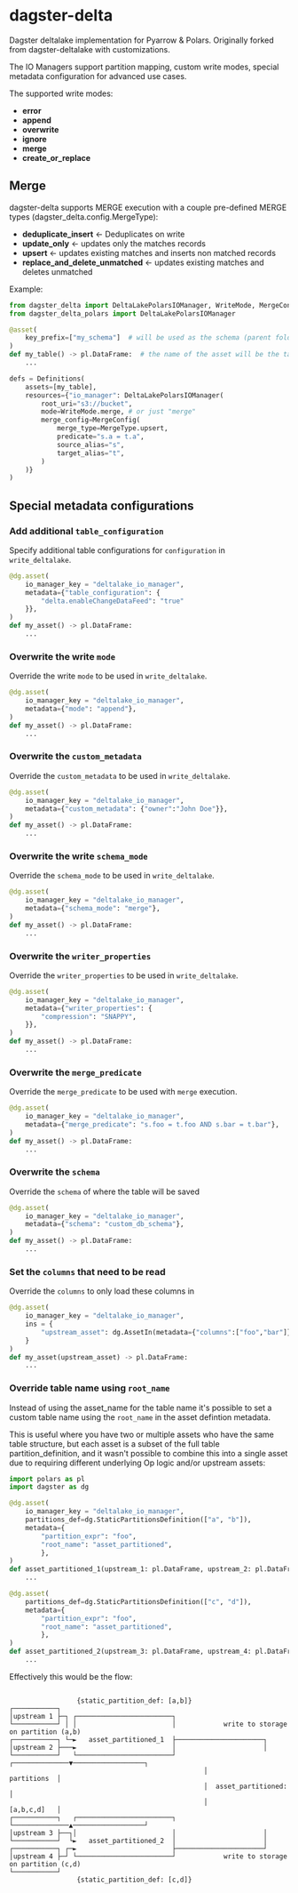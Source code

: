 # dagster-delta
Dagster deltalake implementation for Pyarrow & Polars. Originally forked from dagster-deltalake with customizations. 

The IO Managers support partition mapping, custom write modes, special metadata configuration for advanced use cases.

The supported write modes:

- **error**
- **append**
- **overwrite**
- **ignore**
- **merge**
- **create_or_replace**

## Merge

dagster-delta supports MERGE execution with a couple pre-defined MERGE types (dagster_delta.config.MergeType):

- **deduplicate_insert**  <- Deduplicates on write
- **update_only**  <- updates only the matches records
- **upsert**  <- updates existing matches and inserts non matched records
- **replace_and_delete_unmatched** <- updates existing matches and deletes unmatched

Example:
```python
from dagster_delta import DeltaLakePolarsIOManager, WriteMode, MergeConfig, MergeType
from dagster_delta_polars import DeltaLakePolarsIOManager

@asset(
    key_prefix=["my_schema"]  # will be used as the schema (parent folder) in Delta Lake
)
def my_table() -> pl.DataFrame:  # the name of the asset will be the table name
    ...

defs = Definitions(
    assets=[my_table],
    resources={"io_manager": DeltaLakePolarsIOManager(
        root_uri="s3://bucket",
        mode=WriteMode.merge, # or just "merge"
        merge_config=MergeConfig(
            merge_type=MergeType.upsert,
            predicate="s.a = t.a",
            source_alias="s",
            target_alias="t",
        )
    )}
)
```

## Special metadata configurations

### **Add** additional `table_configuration`
Specify additional table configurations for `configuration` in `write_deltalake`.

```python
@dg.asset(
    io_manager_key = "deltalake_io_manager",
    metadata={"table_configuration": {
        "delta.enableChangeDataFeed": "true"
    }},
)
def my_asset() -> pl.DataFrame:
    ...

```

### **Overwrite** the write `mode`
Override the write `mode` to be used in `write_deltalake`.

```python
@dg.asset(
    io_manager_key = "deltalake_io_manager",
    metadata={"mode": "append"},
)
def my_asset() -> pl.DataFrame:
    ...

```

### **Overwrite** the `custom_metadata`
Override the `custom_metadata` to be used in `write_deltalake`.

```python
@dg.asset(
    io_manager_key = "deltalake_io_manager",
    metadata={"custom_metadata": {"owner":"John Doe"}},
)
def my_asset() -> pl.DataFrame:
    ...

```

### **Overwrite** the write `schema_mode`
Override the `schema_mode` to be used in `write_deltalake`.

```python
@dg.asset(
    io_manager_key = "deltalake_io_manager",
    metadata={"schema_mode": "merge"},
)
def my_asset() -> pl.DataFrame:
    ...

```

### **Overwrite** the `writer_properties`
Override the `writer_properties` to be used in `write_deltalake`.

```python
@dg.asset(
    io_manager_key = "deltalake_io_manager",
    metadata={"writer_properties": {
        "compression": "SNAPPY",
    }},
)
def my_asset() -> pl.DataFrame:
    ...

```

### **Overwrite** the `merge_predicate`
Override the `merge_predicate` to be used with `merge` execution.

```python
@dg.asset(
    io_manager_key = "deltalake_io_manager",
    metadata={"merge_predicate": "s.foo = t.foo AND s.bar = t.bar"},
)
def my_asset() -> pl.DataFrame:
    ...

```

### **Overwrite** the `schema`
Override the `schema` of where the table will be saved

```python
@dg.asset(
    io_manager_key = "deltalake_io_manager",
    metadata={"schema": "custom_db_schema"},
)
def my_asset() -> pl.DataFrame:
    ...

```

### **Set** the `columns` that need to be read
Override the `columns` to only load these columns in

```python
@dg.asset(
    io_manager_key = "deltalake_io_manager",
    ins = {
        "upstream_asset": dg.AssetIn(metadata={"columns":["foo","bar"]})
    }
)
def my_asset(upstream_asset) -> pl.DataFrame:
    ...

```

### **Override** table name using `root_name`

Instead of using the asset_name for the table name it's possible to set a custom table name using the `root_name` in the asset defintion metadata.

This is useful where you have two or multiple assets who have the same table structure, but each asset is a subset of the full table partition_definition, and it wasn't possible to combine this into a single asset due to requiring different underlying Op logic and/or upstream assets:

```python
import polars as pl
import dagster as dg

@dg.asset(
    io_manager_key = "deltalake_io_manager",
    partitions_def=dg.StaticPartitionsDefinition(["a", "b"]),
    metadata={
        "partition_expr": "foo",
        "root_name": "asset_partitioned",
        },
)
def asset_partitioned_1(upstream_1: pl.DataFrame, upstream_2: pl.DataFrame) -> pl.DataFrame:
    ...

@dg.asset(
    partitions_def=dg.StaticPartitionsDefinition(["c", "d"]),
    metadata={
        "partition_expr": "foo",
        "root_name": "asset_partitioned",
        },
)
def asset_partitioned_2(upstream_3: pl.DataFrame, upstream_4: pl.DataFrame) -> pl.DataFrame:
    ...

```                                                                                       

Effectively this would be the flow:

```                                                                             
                                                                                    
                 {static_partition_def: [a,b]}                                      
┌───────────┐                                                                       
│upstream 1 ├─┐ ┌────────────────────────┐                                          
└───────────┘ │ │                        │            write to storage on partition (a,b)                                 
┌───────────┐ └─►   asset_partitioned_1  ├──────────────────────┐                   
│upstream 2 ├───►                        │                      │                   
└───────────┘   └────────────────────────┘       ┌──────────────▼──────────────────┐
                                                 │                     partitions  │
                                                 │  asset_partitioned:             │
                                                 │                     [a,b,c,d]   │
┌───────────┐   ┌────────────────────────┐       └──────────────▲──────────────────┘
│upstream 3 ├──┐│                        │                      │                   
└───────────┘  └►   asset_partitioned_2  │                      │                   
┌───────────┐ ┌─►                        ├──────────────────────┘                   
│upstream 4 ├─┘ └────────────────────────┘            write to storage on partition (c,d)                            
└───────────┘                                                                       
                 {static_partition_def: [c,d]}                                      
                                            
```